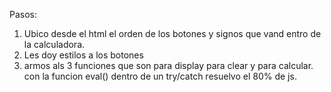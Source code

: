 Pasos:
 1) Ubico desde el html el orden de los botones y signos que vand entro de la calculadora.
 2) Les doy estilos a los botones
 3) armos als 3 funciones que son para display para clear y para calcular. con la funcion eval() dentro de un try/catch resuelvo el 80% de js.